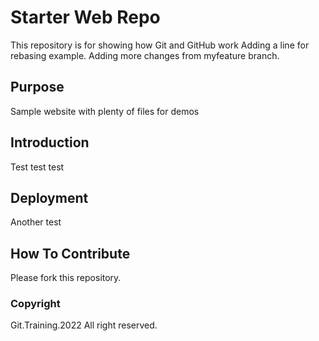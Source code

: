 # Starter Web Repo

This repository is for showing how Git and GitHub work
Adding a line for rebasing example.
Adding more changes from myfeature branch.

## Purpose

Sample website with plenty of files for demos

## Introduction

Test test test

## Deployment

Another test

## How To Contribute

Please fork this repository.

### Copyright

Git.Training.2022 All right reserved.
